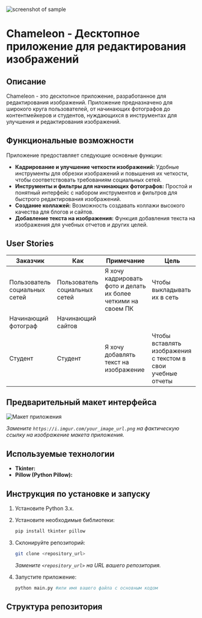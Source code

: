 ![screenshot of sample](https://i.postimg.cc/gcwDf5yz/1-1.jpg)

# Chameleon - Десктопное приложение для редактирования изображений

## Описание

Chameleon - это десктопное приложение, разработанное для редактирования изображений. Приложение предназначено для широкого круга пользователей, от начинающих фотографов до контентмейкеров и студентов, нуждающихся в инструментах для улучшения и редактирования изображений.

## Функциональные возможности

Приложение предоставляет следующие основные функции:

*   **Кадрирование и улучшение четкости изображений:**  Удобные инструменты для обрезки изображений и повышения их четкости, чтобы соответствовать требованиям социальных сетей.
*   **Инструменты и фильтры для начинающих фотографов:**  Простой и понятный интерфейс с набором инструментов и фильтров для быстрого редактирования изображений.
*   **Создание коллажей:**  Возможность создавать коллажи высокого качества для блогов и сайтов.
*   **Добавление текста на изображения:**  Функция добавления текста на изображения для учебных отчетов и других целей.

## User Stories

| Заказчик                    | Как                                                 | Примечание                                                  | Цель                                                            |
| --------------------------- | --------------------------------------------------- | ----------------------------------------------------------- | --------------------------------------------------------------- |
| Пользователь социальных сетей | Пользователь социальных сетей                      | Я хочу кадрировать фото и делать их более четкими на своем ПК | Чтобы выкладывать их в сеть                                    |
| Начинающий фотограф         | Начинающий сайтов                        |
| Студент                     | Студент                                            | Я хочу добавлять текст на изображение                      | Чтобы вставлять изображения с текстом в свои учебные отчеты   |

## Предварительный макет интерфейса

![Макет приложения](https://i.imgur.com/your_image_url.png)

*Замените `https://i.imgur.com/your_image_url.png` на фактическую ссылку на изображение макета приложения.*

## Используемые технологии

*   **Tkinter:**  
*   **Pillow (Python Pillow):** 

## Инструкция по установке и запуску

1.  Установите Python 3.x.
2.  Установите необходимые библиотеки:

    ```bash
    pip install tkinter pillow
    ```
3.  Склонируйте репозиторий:

    ```bash
    git clone <repository_url>
    ```

    *Замените `<repository_url>` на URL вашего репозитория.*
4.  Запустите приложение:

    ```bash
    python main.py #или имя вашего файла с основным кодом
    ```

## Структура репозитория
